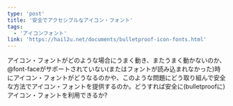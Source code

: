```yaml
---
type: 'post'
title: '安全でアクセシブルなアイコン・フォント'
tags:
  - 'アイコンフォント'
link: 'https://hail2u.net/documents/bulletproof-icon-fonts.html'
---
```

アイコン・フォントがどのような場合にうまく動き、またうまく動かないのか、@font-faceがサポートされていない(またはフォントが読み込まれなかった)時にアイコン・フォントがどうなるのかや、このような問題にどう取り組んで安全な方法でアイコン・フォントを提供するのか。どうすれば安全に(bulletproofに)アイコン・フォントを利用できるか?